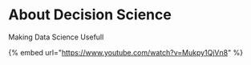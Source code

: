 # About Decision Science

Making Data Science Usefull&#x20;

{% embed url="https://www.youtube.com/watch?v=Mukpy1QjVn8" %}
